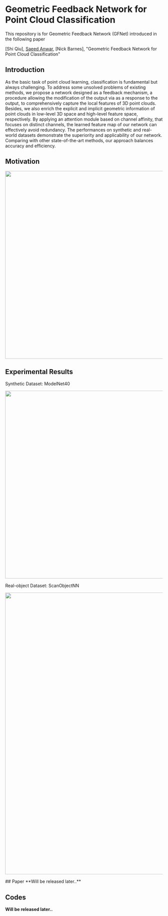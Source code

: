 # Geometric Feedback Network for Point Cloud Classification
This repository is for Geometric Feedback Network (GFNet) introduced in the following paper

[Shi Qiu], [Saeed Anwar](https://saeed-anwar.github.io/),  [Nick Barnes], "Geometric Feedback Network for Point Cloud Classification" 

## Introduction
As the basic task of point cloud learning, classification is fundamental but always challenging. To address some unsolved problems of existing methods, we propose a network designed as a feedback mechanism, a procedure allowing the modification of the output via as a response to the output, to comprehensively capture the local features of 3D point clouds. Besides, we also enrich the explicit and implicit geometric information of point clouds in low-level 3D space and high-level feature space, respectively. By applying an attention module based on channel affinity, that focuses on distinct channels, the learned feature map of our network can effectively avoid redundancy. The performances on synthetic and real-world datasets demonstrate the superiority and applicability of our network. Comparing with other state-of-the-art methods, our approach balances accuracy and efficiency.

## Motivation
<p align="center">
  <img width="600" src="https://github.com/ShiQiu0419/Geometric-Feedback-Network-for-Point-Cloud-Classification/blob/master/overview2.png">
</p>

## Experimental Results
Synthetic Dataset: ModelNet40
<p align="center">
  <img width="600" src="https://github.com/ShiQiu0419/GFNet/blob/master/modelnet40.png">
</p>

Real-object Dataset: ScanObjectNN
<p align="center">
  <img width="900" src="https://github.com/ShiQiu0419/GFNet/blob/master/scanobjectnn.png">
</p>
## Paper
**Will be released later..**

## Codes
**Will be released later..**
